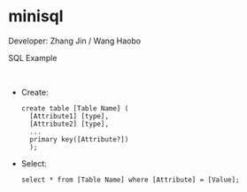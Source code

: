 # minisql
<p>Developer: Zhang Jin / Wang Haobo</p>
<p>SQL Example</p></br>
<ul>
<li>Create:<br>
<pre><code>create table [Table Name] (
  [Attribute1] [type],
  [Attribute2] [type],
  ...
  primary key([Attribute?])
  );</pre></code>
</li>
<li>Select:<br>
<pre><code>select * from [Table Name] where [Attribute] = [Value];</pre></code>
</li>
</ul>
